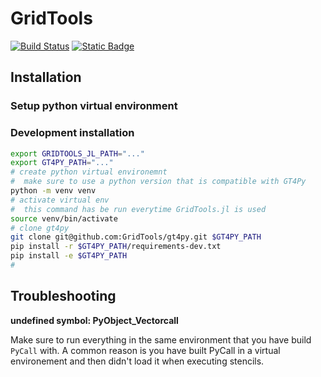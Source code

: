 # GridTools

[![Build Status](https://github.com/jeffzwe/GridTools.jl/actions/workflows/CI.yml/badge.svg?branch=main)](https://github.com/jeffzwe/GridTools.jl/actions/workflows/CI.yml?query=branch%3Amain) [![Static Badge](https://img.shields.io/badge/docs-stable-blue.svg)](https://jeffzwe.github.io/GridTools.jl/dev)

## Installation

### Setup python virtual environment


### Development installation

```bash
export GRIDTOOLS_JL_PATH="..."
export GT4PY_PATH="..."
# create python virtual environemnt
#  make sure to use a python version that is compatible with GT4Py
python -m venv venv
# activate virtual env
#  this command has be run everytime GridTools.jl is used
source venv/bin/activate
# clone gt4py
git clone git@github.com:GridTools/gt4py.git $GT4PY_PATH
pip install -r $GT4PY_PATH/requirements-dev.txt
pip install -e $GT4PY_PATH
# 
```

## Troubleshooting

__undefined symbol: PyObject_Vectorcall__

Make sure to run everything in the same environment that you have build `PyCall` with. A common reason is you have built PyCall in a virtual environement and then didn't load it when executing stencils.